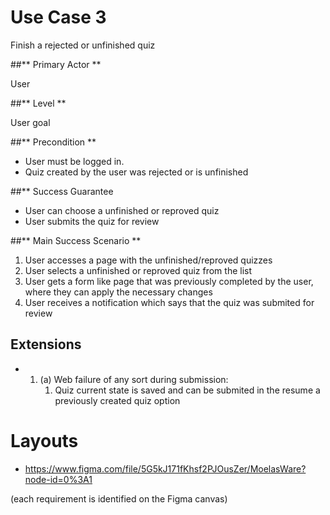 # Use Case 3

Finish a rejected or unfinished quiz

##** Primary Actor **

User

##** Level **

User goal

##** Precondition  **

* User must be logged in.
* Quiz created by the user was rejected or is unfinished

##** Success Guarantee 

* User can choose a unfinished or reproved quiz
* User submits the quiz for review

##** Main Success Scenario **

1. User accesses a page with the unfinished/reproved quizzes
1. User selects a unfinished or reproved quiz from the list 
2. User gets a form like page that was previously completed by the user, where they can apply the necessary changes
3. User receives a notification which says that the quiz was submited for review


## Extensions

* 1. (a) Web failure of any sort during submission:
		1. Quiz current state is saved and can be submited in the resume a previously created quiz option


# Layouts

* https://www.figma.com/file/5G5kJ171fKhsf2PJOusZer/MoelasWare?node-id=0%3A1

(each requirement is identified on the Figma canvas)
